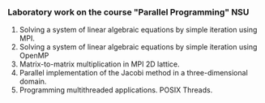 ### Laboratory work on the course "Parallel Programming" NSU
 1. Solving a system of linear algebraic equations by simple iteration using MPI.
 2. Solving a system of linear algebraic equations by simple iteration using OpenMP
 3. Matrix-to-matrix multiplication in MPI 2D lattice.
 4. Parallel implementation of the Jacobi method in a three-dimensional domain.
 5. Programming multithreaded applications. POSIX Threads.
